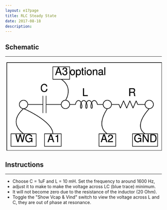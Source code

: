 ```yaml
---
layout: e17page
title: RLC Steady State
date: 2017-08-18
description: 
---
```


## Schematic
___

![](images/schematics/RLCsteadystate.png)

## Instructions
___
- Choose C = 1uF and L = 10 mH. Set the frequency to around 1600 Hz, 
- adjust it to make to make the voltage across LC (blue trace) minimum.
- It will not become zero due to the resistance of the inductor (20 Ohm).
- Toggle the "Show Vcap & Vind" switch to view the voltage across L and C,
they are out of phase at resonance.
